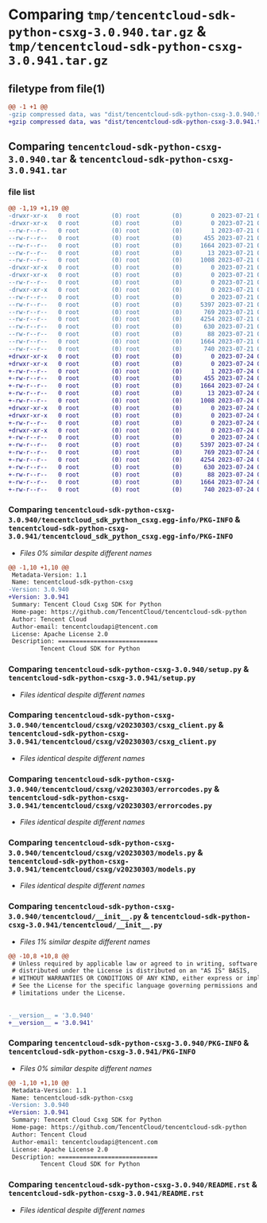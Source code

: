 # Comparing `tmp/tencentcloud-sdk-python-csxg-3.0.940.tar.gz` & `tmp/tencentcloud-sdk-python-csxg-3.0.941.tar.gz`

## filetype from file(1)

```diff
@@ -1 +1 @@
-gzip compressed data, was "dist/tencentcloud-sdk-python-csxg-3.0.940.tar", last modified: Fri Jul 21 00:26:45 2023, max compression
+gzip compressed data, was "dist/tencentcloud-sdk-python-csxg-3.0.941.tar", last modified: Mon Jul 24 00:34:38 2023, max compression
```

## Comparing `tencentcloud-sdk-python-csxg-3.0.940.tar` & `tencentcloud-sdk-python-csxg-3.0.941.tar`

### file list

```diff
@@ -1,19 +1,19 @@
-drwxr-xr-x   0 root         (0) root         (0)        0 2023-07-21 00:26:45.000000 tencentcloud-sdk-python-csxg-3.0.940/
-drwxr-xr-x   0 root         (0) root         (0)        0 2023-07-21 00:26:45.000000 tencentcloud-sdk-python-csxg-3.0.940/tencentcloud_sdk_python_csxg.egg-info/
--rw-r--r--   0 root         (0) root         (0)        1 2023-07-21 00:26:45.000000 tencentcloud-sdk-python-csxg-3.0.940/tencentcloud_sdk_python_csxg.egg-info/dependency_links.txt
--rw-r--r--   0 root         (0) root         (0)      455 2023-07-21 00:26:45.000000 tencentcloud-sdk-python-csxg-3.0.940/tencentcloud_sdk_python_csxg.egg-info/SOURCES.txt
--rw-r--r--   0 root         (0) root         (0)     1664 2023-07-21 00:26:45.000000 tencentcloud-sdk-python-csxg-3.0.940/tencentcloud_sdk_python_csxg.egg-info/PKG-INFO
--rw-r--r--   0 root         (0) root         (0)       13 2023-07-21 00:26:45.000000 tencentcloud-sdk-python-csxg-3.0.940/tencentcloud_sdk_python_csxg.egg-info/top_level.txt
--rw-r--r--   0 root         (0) root         (0)     1008 2023-07-21 00:26:45.000000 tencentcloud-sdk-python-csxg-3.0.940/setup.py
-drwxr-xr-x   0 root         (0) root         (0)        0 2023-07-21 00:26:45.000000 tencentcloud-sdk-python-csxg-3.0.940/tencentcloud/
-drwxr-xr-x   0 root         (0) root         (0)        0 2023-07-21 00:26:45.000000 tencentcloud-sdk-python-csxg-3.0.940/tencentcloud/csxg/
--rw-r--r--   0 root         (0) root         (0)        0 2023-07-21 00:26:45.000000 tencentcloud-sdk-python-csxg-3.0.940/tencentcloud/csxg/__init__.py
-drwxr-xr-x   0 root         (0) root         (0)        0 2023-07-21 00:26:45.000000 tencentcloud-sdk-python-csxg-3.0.940/tencentcloud/csxg/v20230303/
--rw-r--r--   0 root         (0) root         (0)        0 2023-07-21 00:26:45.000000 tencentcloud-sdk-python-csxg-3.0.940/tencentcloud/csxg/v20230303/__init__.py
--rw-r--r--   0 root         (0) root         (0)     5397 2023-07-21 00:26:45.000000 tencentcloud-sdk-python-csxg-3.0.940/tencentcloud/csxg/v20230303/csxg_client.py
--rw-r--r--   0 root         (0) root         (0)      769 2023-07-21 00:26:45.000000 tencentcloud-sdk-python-csxg-3.0.940/tencentcloud/csxg/v20230303/errorcodes.py
--rw-r--r--   0 root         (0) root         (0)     4254 2023-07-21 00:26:45.000000 tencentcloud-sdk-python-csxg-3.0.940/tencentcloud/csxg/v20230303/models.py
--rw-r--r--   0 root         (0) root         (0)      630 2023-07-21 00:26:45.000000 tencentcloud-sdk-python-csxg-3.0.940/tencentcloud/__init__.py
--rw-r--r--   0 root         (0) root         (0)       88 2023-07-21 00:26:45.000000 tencentcloud-sdk-python-csxg-3.0.940/setup.cfg
--rw-r--r--   0 root         (0) root         (0)     1664 2023-07-21 00:26:45.000000 tencentcloud-sdk-python-csxg-3.0.940/PKG-INFO
--rw-r--r--   0 root         (0) root         (0)      740 2023-07-21 00:26:45.000000 tencentcloud-sdk-python-csxg-3.0.940/README.rst
+drwxr-xr-x   0 root         (0) root         (0)        0 2023-07-24 00:34:38.000000 tencentcloud-sdk-python-csxg-3.0.941/
+drwxr-xr-x   0 root         (0) root         (0)        0 2023-07-24 00:34:38.000000 tencentcloud-sdk-python-csxg-3.0.941/tencentcloud_sdk_python_csxg.egg-info/
+-rw-r--r--   0 root         (0) root         (0)        1 2023-07-24 00:34:38.000000 tencentcloud-sdk-python-csxg-3.0.941/tencentcloud_sdk_python_csxg.egg-info/dependency_links.txt
+-rw-r--r--   0 root         (0) root         (0)      455 2023-07-24 00:34:38.000000 tencentcloud-sdk-python-csxg-3.0.941/tencentcloud_sdk_python_csxg.egg-info/SOURCES.txt
+-rw-r--r--   0 root         (0) root         (0)     1664 2023-07-24 00:34:38.000000 tencentcloud-sdk-python-csxg-3.0.941/tencentcloud_sdk_python_csxg.egg-info/PKG-INFO
+-rw-r--r--   0 root         (0) root         (0)       13 2023-07-24 00:34:38.000000 tencentcloud-sdk-python-csxg-3.0.941/tencentcloud_sdk_python_csxg.egg-info/top_level.txt
+-rw-r--r--   0 root         (0) root         (0)     1008 2023-07-24 00:34:38.000000 tencentcloud-sdk-python-csxg-3.0.941/setup.py
+drwxr-xr-x   0 root         (0) root         (0)        0 2023-07-24 00:34:38.000000 tencentcloud-sdk-python-csxg-3.0.941/tencentcloud/
+drwxr-xr-x   0 root         (0) root         (0)        0 2023-07-24 00:34:38.000000 tencentcloud-sdk-python-csxg-3.0.941/tencentcloud/csxg/
+-rw-r--r--   0 root         (0) root         (0)        0 2023-07-24 00:34:38.000000 tencentcloud-sdk-python-csxg-3.0.941/tencentcloud/csxg/__init__.py
+drwxr-xr-x   0 root         (0) root         (0)        0 2023-07-24 00:34:38.000000 tencentcloud-sdk-python-csxg-3.0.941/tencentcloud/csxg/v20230303/
+-rw-r--r--   0 root         (0) root         (0)        0 2023-07-24 00:34:38.000000 tencentcloud-sdk-python-csxg-3.0.941/tencentcloud/csxg/v20230303/__init__.py
+-rw-r--r--   0 root         (0) root         (0)     5397 2023-07-24 00:34:38.000000 tencentcloud-sdk-python-csxg-3.0.941/tencentcloud/csxg/v20230303/csxg_client.py
+-rw-r--r--   0 root         (0) root         (0)      769 2023-07-24 00:34:38.000000 tencentcloud-sdk-python-csxg-3.0.941/tencentcloud/csxg/v20230303/errorcodes.py
+-rw-r--r--   0 root         (0) root         (0)     4254 2023-07-24 00:34:38.000000 tencentcloud-sdk-python-csxg-3.0.941/tencentcloud/csxg/v20230303/models.py
+-rw-r--r--   0 root         (0) root         (0)      630 2023-07-24 00:34:38.000000 tencentcloud-sdk-python-csxg-3.0.941/tencentcloud/__init__.py
+-rw-r--r--   0 root         (0) root         (0)       88 2023-07-24 00:34:38.000000 tencentcloud-sdk-python-csxg-3.0.941/setup.cfg
+-rw-r--r--   0 root         (0) root         (0)     1664 2023-07-24 00:34:38.000000 tencentcloud-sdk-python-csxg-3.0.941/PKG-INFO
+-rw-r--r--   0 root         (0) root         (0)      740 2023-07-24 00:34:38.000000 tencentcloud-sdk-python-csxg-3.0.941/README.rst
```

### Comparing `tencentcloud-sdk-python-csxg-3.0.940/tencentcloud_sdk_python_csxg.egg-info/PKG-INFO` & `tencentcloud-sdk-python-csxg-3.0.941/tencentcloud_sdk_python_csxg.egg-info/PKG-INFO`

 * *Files 0% similar despite different names*

```diff
@@ -1,10 +1,10 @@
 Metadata-Version: 1.1
 Name: tencentcloud-sdk-python-csxg
-Version: 3.0.940
+Version: 3.0.941
 Summary: Tencent Cloud Csxg SDK for Python
 Home-page: https://github.com/TencentCloud/tencentcloud-sdk-python
 Author: Tencent Cloud
 Author-email: tencentcloudapi@tencent.com
 License: Apache License 2.0
 Description: ============================
         Tencent Cloud SDK for Python
```

### Comparing `tencentcloud-sdk-python-csxg-3.0.940/setup.py` & `tencentcloud-sdk-python-csxg-3.0.941/setup.py`

 * *Files identical despite different names*

### Comparing `tencentcloud-sdk-python-csxg-3.0.940/tencentcloud/csxg/v20230303/csxg_client.py` & `tencentcloud-sdk-python-csxg-3.0.941/tencentcloud/csxg/v20230303/csxg_client.py`

 * *Files identical despite different names*

### Comparing `tencentcloud-sdk-python-csxg-3.0.940/tencentcloud/csxg/v20230303/errorcodes.py` & `tencentcloud-sdk-python-csxg-3.0.941/tencentcloud/csxg/v20230303/errorcodes.py`

 * *Files identical despite different names*

### Comparing `tencentcloud-sdk-python-csxg-3.0.940/tencentcloud/csxg/v20230303/models.py` & `tencentcloud-sdk-python-csxg-3.0.941/tencentcloud/csxg/v20230303/models.py`

 * *Files identical despite different names*

### Comparing `tencentcloud-sdk-python-csxg-3.0.940/tencentcloud/__init__.py` & `tencentcloud-sdk-python-csxg-3.0.941/tencentcloud/__init__.py`

 * *Files 1% similar despite different names*

```diff
@@ -10,8 +10,8 @@
 # Unless required by applicable law or agreed to in writing, software
 # distributed under the License is distributed on an "AS IS" BASIS,
 # WITHOUT WARRANTIES OR CONDITIONS OF ANY KIND, either express or implied.
 # See the License for the specific language governing permissions and
 # limitations under the License.
 
 
-__version__ = '3.0.940'
+__version__ = '3.0.941'
```

### Comparing `tencentcloud-sdk-python-csxg-3.0.940/PKG-INFO` & `tencentcloud-sdk-python-csxg-3.0.941/PKG-INFO`

 * *Files 0% similar despite different names*

```diff
@@ -1,10 +1,10 @@
 Metadata-Version: 1.1
 Name: tencentcloud-sdk-python-csxg
-Version: 3.0.940
+Version: 3.0.941
 Summary: Tencent Cloud Csxg SDK for Python
 Home-page: https://github.com/TencentCloud/tencentcloud-sdk-python
 Author: Tencent Cloud
 Author-email: tencentcloudapi@tencent.com
 License: Apache License 2.0
 Description: ============================
         Tencent Cloud SDK for Python
```

### Comparing `tencentcloud-sdk-python-csxg-3.0.940/README.rst` & `tencentcloud-sdk-python-csxg-3.0.941/README.rst`

 * *Files identical despite different names*

